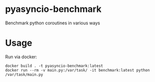 # pyasyncio-benchmark
Benchmark python coroutines in various ways


# Usage

Run via docker:

```shell
docker build . -t pyasyncio-benchmark:latest
docker run --rm -v main.py:/var/task/ -it benchmark:latest python /var/task/main.py
```
